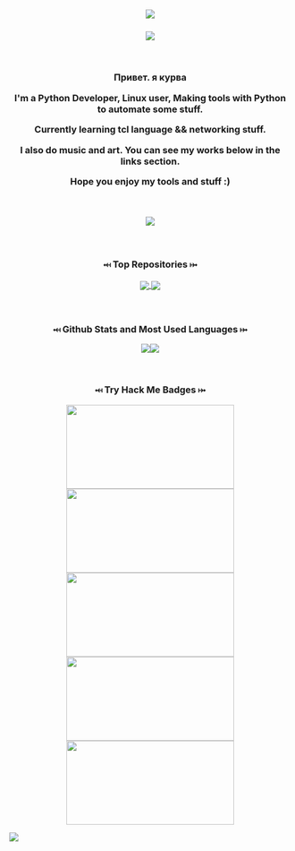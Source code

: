 <!-- Intro text -->
<h1 align="center">
    <a href="https://Kourva.github.io"> 
        <img src="https://readme-typing-svg.demolab.com?font=Rubik+Vinyl&duration=3000&pause=1000&color=00ff00&width=135&lines=%3C%2F++Kourva++%2F%3E" />
    </a>

</h1>

<!-- Trophies -->
<h3 align="center">
    <img align="center" src="https://github-profile-trophy.vercel.app/?username=Kourva&theme=matrix&no-bg=true&no-frame=false&column=6&row=1&margin-w=10" />
    <br><br><br>
    <p>Привет. я курва </p>
<!--     <a href="https://tryhackme.com/p/Kourva">
        <img src="https://tryhackme-badges.s3.amazonaws.com/Kourva.png" alt="THM">
    </a> -->
<!--     <br><br> -->
    <p> I'm a Python Developer, Linux user, Making tools with Python to automate some stuff. </p>
    <p> Currently learning tcl language && networking stuff.</p>
    <p> I also do music and art. You can see my works below in the links section. </p>
    <p> Hope you enjoy my tools and stuff :)</p>
    <br>
    
</h3>

<!-- Streak stats -->
<p align="center">
<img align="center" src="https://streak-stats.demolab.com?user=Kourva&theme=hacker&border_radius=5.0&background=DD272700&ring=00FF00&fire=545454&currStreakNum=888888&sideNums=8F8F8F&sideLabels=00FF00&dates=888888&border=aaaaaaaa" />
</p>

<!-- Extra pins -->
<h3 align="center">
    <br>
    <p> ⤟ Top Repositories ⤠ </p>
    <a href="https://github.com/Kourva/V2rayDoprax">
        <img align="center" src="https://github-readme-stats-git-masterrstaa-rickstaa.vercel.app/api/pin/?username=Kourva&repo=V2rayDoprax&theme=transparent&show_owner=true" />
    </a>
    <a href="https://github.com/Kourva/V2Paste">
        <img align="center" src="https://github-readme-stats-git-masterrstaa-rickstaa.vercel.app/api/pin/?username=Kourva&repo=V2Paste&theme=transparent&show_owner=true" />
    </a>
    


<!-- Github Stats and Most used languages-->
<h3 align="center">
    <br>
    <p>⤟ Github Stats and Most Used Languages ⤠</p>
    <p align="center">
        <img src="https://github-readme-stats-git-masterrstaa-rickstaa.vercel.app/api?username=Kourva&show_icons=true&theme=transparent&hide_border=true&show_icons=true&include_all_commits=true&count_private=true&line_height=28&ring_color=44ffff" /><img src="https://github-readme-stats-git-masterrstaa-rickstaa.vercel.app/api/top-langs/?username=Kourva&hide_border=true&theme=transparent&layout=compact&langs_count=10" />
    </p>
</h3>
    
<br>

<h3 align="center">⤟ Try Hack Me Badges ⤠</h3>
    
<p align="center">
    <img src="https://user-images.githubusercontent.com/118578799/222703176-ffc31de7-e03f-479a-97bc-25e01e095a03.png" width=300 height=150 />
    <img src="https://user-images.githubusercontent.com/118578799/222705805-255bcf41-6ae2-4613-ba7b-3d7c378ea16a.png" width=300 height=150 />
    <img src="https://user-images.githubusercontent.com/118578799/222703196-51f5e6c6-7a25-4dbd-9d54-bf72573fd7d5.png" width=300 height=150 />
    <img src="https://user-images.githubusercontent.com/118578799/222703163-ceecdd8d-5349-48f0-b886-79a34e134491.png" width=300 height=150 />    
    <img src="https://user-images.githubusercontent.com/118578799/222703334-f1af742c-e14d-4074-9466-328bfd680915.png" width=300 height=150 />
</p>

<img align="center" src="https://user-images.githubusercontent.com/118578799/221409729-aa10d723-4008-478d-8a15-62bfae011c4d.svg" /> 
